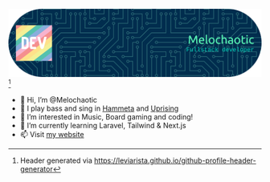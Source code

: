 <!---
GingerNinjaNicko/GingerNinjaNicko is a ✨ special ✨ repository because its `README.md` (this file) appears on your GitHub profile.
You can click the Preview link to take a look at your changes.
--->

![Header](./github-header-banner.png)[^1]

- 👋 Hi, I’m @Melochaotic
- 🎸 I play bass and sing in [Hammeta](https://www.hammetaband.com/) and [Uprising](https://uprisingrocks.com/)
- 👀 I’m interested in Music, Board gaming and coding!
- 🌱 I’m currently learning Laravel, Tailwind & Next.js
- 📫 Visit [my website](https://melochaotic.co.uk)

[^1]: Header generated via <https://leviarista.github.io/github-profile-header-generator>
